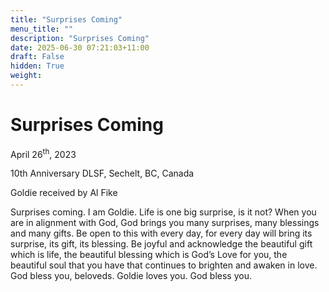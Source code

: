 ```yaml
---
title: "Surprises Coming"
menu_title: ""
description: "Surprises Coming"
date: 2025-06-30 07:21:03+11:00
draft: False
hidden: True
weight:
---
```

# Surprises Coming

April 26<sup>th</sup>, 2023

10th Anniversary DLSF, Sechelt, BC, Canada

Goldie received by Al Fike

Surprises coming. I am Goldie. Life is one big surprise, is it not? When you are in alignment with God, God brings you many surprises, many blessings and many gifts. Be open to this with every day, for every day will bring its surprise, its gift, its blessing. Be joyful and acknowledge the beautiful gift which is life, the beautiful blessing which is God’s Love for you, the beautiful soul that you have that continues to brighten and awaken in love. God bless you, beloveds. Goldie loves you. God bless you.
